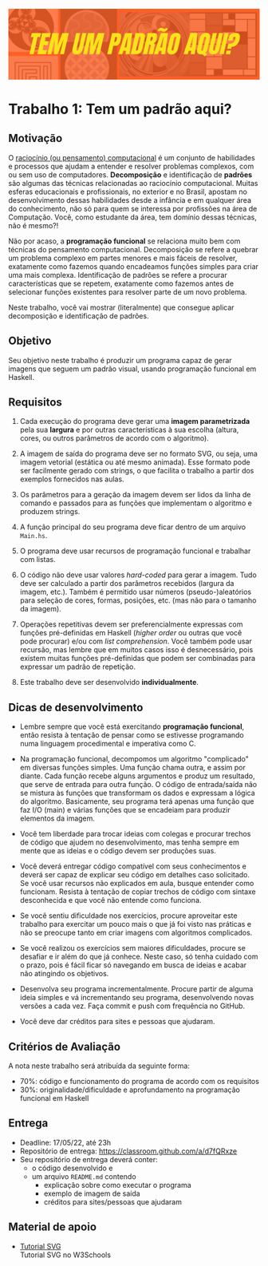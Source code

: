 
![pattern.png](pattern.png)
# Trabalho 1: Tem um padrão aqui?




## Motivação
O [raciocínio (ou pensamento) computacional](https://www.bbc.co.uk/bitesize/guides/zp92mp3/revision/1) é um conjunto de habilidades e processos que ajudam a entender e resolver problemas complexos, com ou sem uso de computadores. **Decomposição** e identificação de **padrões** são algumas das técnicas relacionadas ao raciocínio computacional. Muitas esferas educacionais e profissionais, no exterior e no Brasil, apostam no desenvolvimento dessas habilidades desde a infância e em qualquer área do conhecimento, não só para quem se interessa por profissões na área de Computação. Você, como estudante da área, tem domínio dessas técnicas, não é mesmo?! 


Não por acaso, a **programação funcional** se relaciona muito bem com técnicas do pensamento computacional. Decomposição se refere a quebrar um problema complexo em partes menores e mais fáceis de resolver, exatamente como fazemos quando encadeamos funções simples para criar uma mais complexa. Identificação de padrões se refere a procurar características que se repetem, exatamente como fazemos antes de selecionar funções existentes para resolver parte de um novo problema. 

Neste trabalho, você vai mostrar (literalmente) que consegue aplicar decomposição e identificação de padrões. 


## Objetivo
Seu objetivo neste trabalho é produzir um programa capaz de gerar imagens que seguem um padrão visual, usando programação funcional em Haskell.

## Requisitos

1. Cada execução do programa deve gerar uma **imagem parametrizada** pela sua **largura** e por outras características à sua escolha (altura, cores, ou outros parâmetros de acordo com o algoritmo).

2. A imagem de saída do programa deve ser no formato SVG, ou seja, uma imagem vetorial (estática ou até mesmo animada). Esse formato pode ser facilmente gerado com strings, o que facilita o trabalho a partir dos exemplos fornecidos nas aulas.

3. Os parâmetros para a geração da imagem devem ser lidos da linha de comando e passados para as funções que implementam o algoritmo e produzem strings.

4. A função principal do seu programa deve ficar dentro de um arquivo `Main.hs`.


5. O programa deve usar recursos de programação funcional e trabalhar com listas.


6. O código não deve usar valores *hard-coded* para gerar a imagem. Tudo deve ser calculado a partir dos parâmetros recebidos (largura da imagem, etc.). Também é permitido usar números (pseudo-)aleatórios para seleção de cores, formas, posições, etc. (mas não para o tamanho da imagem). 

7. Operações repetitivas devem ser preferencialmente expressas com funções pré-definidas em Haskell (*higher order* ou outras que você pode procurar) e/ou com *list comprehension*. Você também pode usar recursão, mas lembre que em muitos casos isso é desnecessário, pois existem muitas funções pré-definidas que podem ser combinadas para expressar um padrão de repetição.

8. Este trabalho deve ser desenvolvido **individualmente**.


## Dicas de desenvolvimento



- Lembre sempre que você está exercitando **programação funcional**, então resista à tentação de pensar como se estivesse programando numa linguagem procedimental e imperativa como C. 

- Na programação funcional, decompomos um algoritmo "complicado" em diversas funções simples. Uma função chama outra, e assim por diante. Cada função recebe alguns argumentos e produz um resultado, que serve de entrada para outra função. O código de entrada/saída não se mistura às funções que transformam os dados e expressam a lógica do algoritmo. Basicamente, seu programa terá apenas uma função que faz I/O (main) e várias funções que se encadeiam para produzir elementos da imagem.


- Você tem liberdade para trocar ideias com colegas e procurar trechos de código que ajudem no desenvolvimento, mas tenha sempre em mente que as ideias e o código devem ser produções suas. 

- Você deverá entregar código compatível com seus conhecimentos e deverá ser capaz de explicar seu código em detalhes caso solicitado. Se você usar recursos não explicados em aula, busque entender como funcionam. Resista à tentação de copiar trechos de código com sintaxe desconhecida e que você não entende como funciona.

- Se você sentiu dificuldade nos exercícios, procure aproveitar este trabalho para exercitar um pouco mais o que já foi visto nas práticas e não se preocupe tanto em criar imagens com algoritmos complicados.

- Se você realizou os exercícios sem maiores dificuldades, procure se desafiar e ir além do que já conhece. Neste caso, só tenha cuidado com o prazo, pois é fácil ficar só navegando em busca de ideias e acabar não atingindo os objetivos.

- Desenvolva seu programa incrementalmente. Procure partir de alguma ideia simples e vá incrementando seu programa, desenvolvendo novas versões a cada vez. Faça commit e push com frequência no GitHub.

- Você deve dar créditos para sites e pessoas que ajudaram. 

## Critérios de Avaliação

A nota neste trabalho será atribuída da seguinte forma:

- 70%: código e funcionamento do programa de acordo com os requisitos
- 30%: originalidade/dificuldade e aprofundamento na programação funcional em Haskell

## Entrega

- Deadline: 17/05/22, até 23h
- Repositório de entrega: https://classroom.github.com/a/d7fQRxze
- Seu repositório de entrega deverá conter:
  - o código desenvolvido e
  - um arquivo `README.md` contendo
    - explicação sobre como executar o programa 
    - exemplo de imagem de saída
    - créditos para sites/pessoas que ajudaram
  


## Material de apoio


- [Tutorial SVG](https://www.w3schools.com/graphics/svg_intro.asp)  
  Tutorial SVG no W3Schools






